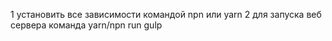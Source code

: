 1 установить все зависимости командой npn или yarn
2 для запуска веб сервера команда yarn/npn run gulp